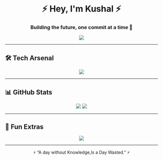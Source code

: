 <!-- Futuristic Header -->
<h1 align="center">⚡ Hey, I'm Kushal ⚡</h1>
<h3 align="center">Building the future, one commit at a time 👾</h3>

<!-- Animated Typing -->
<p align="center">
  <img src="https://readme-typing-svg.herokuapp.com?font=Fira+Code&size=22&pause=1000&color=00F7FF&center=true&vCenter=true&width=600&lines=Full-Stack+Developer;React+%7C+Node+%7C+Express%7C+MongoDB;Eat+Sleep+Code+Repeat;Best+is+Yet+to+Come+%F0%9F%9A%80" />
</p>

---

## 🛠️ Tech Arsenal  

<p align="center">
  <img src="https://skillicons.dev/icons?i=js,ts,react,nodejs,express,mongodb,html,css,tailwind,git,github,vscode" />
</p>

---

## 📊 GitHub Stats  

<p align="center">
  <img src="https://github-profile-summary-cards.vercel.app/api/cards/repos-per-language?username=Kushalkush-dev&theme=tokyonight" />
  <img src="https://github-profile-summary-cards.vercel.app/api/cards/most-commit-language?username=Kushalkush-dev&theme=tokyonight" />
</p>

---

## 🌌 Fun Extras  



<p align="center">
  <img src="https://github-readme-activity-graph.vercel.app/graph?username=Kushalkush-dev&theme=react-dark&hide_border=true&area=true" />
</p>

---

<p align="center">⚡ “A day without Knowledge,Is a Day Wasted.” ⚡</p>

